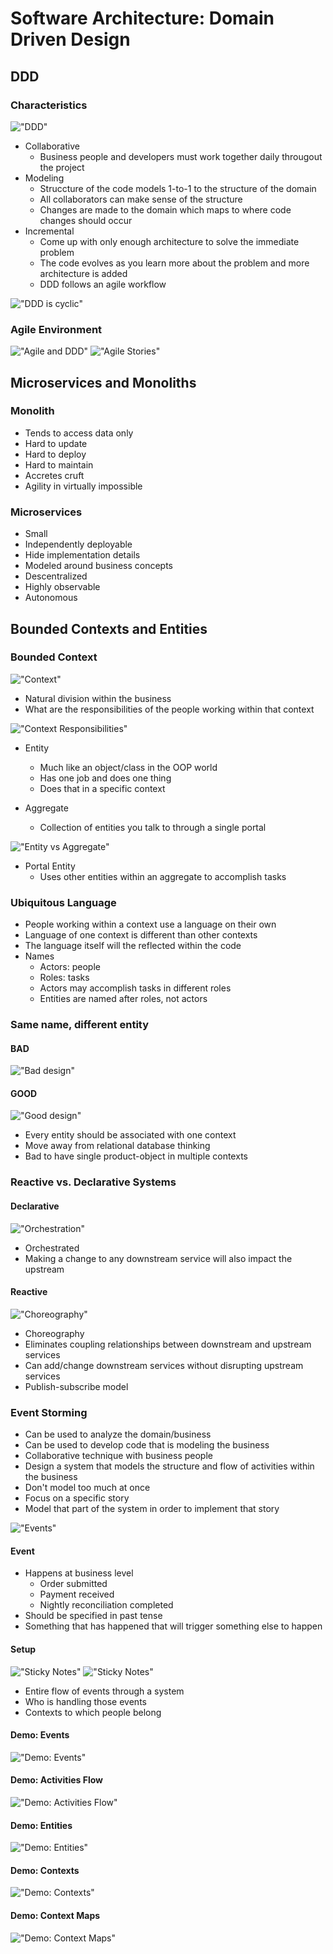 # Software Architecture: Domain Driven Design

## DDD

### Characteristics

!["DDD"](./images/ddd.png)

- Collaborative
  - Business people and developers must work together daily througout the project
- Modeling
  - Struccture of the code models 1-to-1 to the structure of the domain
  - All collaborators can make sense of the structure
  - Changes are made to the domain which maps to where code changes should occur
- Incremental
  - Come up with only enough architecture to solve the immediate problem
  - The code evolves as you learn more about the problem and more architecture is added
  - DDD follows an agile workflow

!["DDD is cyclic"](./images/cyclic.png)

### Agile Environment

!["Agile and DDD"](./images/agile.png)
!["Agile Stories"](./images/agile_stories.png)

## Microservices and Monoliths

### Monolith

- Tends to access data only
- Hard to update
- Hard to deploy
- Hard to maintain
- Accretes cruft
- Agility in virtually impossible

### Microservices

- Small
- Independently deployable
- Hide implementation details
- Modeled around business concepts
- Descentralized
- Highly observable
- Autonomous

## Bounded Contexts and Entities

### Bounded Context

!["Context"](./images/context.png)

- Natural division within the business
- What are the responsibilities of the people working within that context

!["Context Responsibilities"](./images/responsibilities.png)

- Entity

  - Much like an object/class in the OOP world
  - Has one job and does one thing
  - Does that in a specific context

- Aggregate

  - Collection of entities you talk to through a single portal

!["Entity vs Aggregate"](./images/entity_x_aggregate.png)

- Portal Entity
  - Uses other entities within an aggregate to accomplish tasks

### Ubiquitous Language

- People working within a context use a language on their own
- Language of one context is different than other contexts
- The language itself will the reflected within the code
- Names
  - Actors: people
  - Roles: tasks
  - Actors may accomplish tasks in different roles
  - Entities are named after roles, not actors

### Same name, different entity

#### BAD

!["Bad design"](./images/bad.png)

#### GOOD

!["Good design"](./images/good.png)

- Every entity should be associated with one context
- Move away from relational database thinking
- Bad to have single product-object in multiple contexts

### Reactive vs. Declarative Systems

#### Declarative

!["Orchestration"](./images/orchestration.png)

- Orchestrated
- Making a change to any downstream service will also impact the upstream

#### Reactive

!["Choreography"](./images/choreography.png)

- Choreography
- Eliminates coupling relationships between downstream and upstream services
- Can add/change downstream services without disrupting upstream services
- Publish-subscribe model

### Event Storming

- Can be used to analyze the domain/business
- Can be used to develop code that is modeling the business
- Collaborative technique with business people
- Design a system that models the structure and flow of activities within the business
- Don't model too much at once
- Focus on a specific story
- Model that part of the system in order to implement that story

!["Events"](./images/events.png)

#### Event

- Happens at business level
  - Order submitted
  - Payment received
  - Nightly reconciliation completed
- Should be specified in past tense
- Something that has happened that will trigger something else to happen

#### Setup

!["Sticky Notes"](./images/sticky_notes_1.png)
!["Sticky Notes"](./images/sticky_notes_2.png)

- Entire flow of events through a system
- Who is handling those events
- Contexts to which people belong

#### Demo: Events

!["Demo: Events"](./images/demo_events.png)

#### Demo: Activities Flow

!["Demo: Activities Flow"](./images/demo_activities.png)

#### Demo: Entities

!["Demo: Entities"](./images/demo_entities.png)

#### Demo: Contexts

!["Demo: Contexts"](./images/demo_contexts.png)

#### Demo: Context Maps

!["Demo: Context Maps"](./images/demo_context_map.png)
